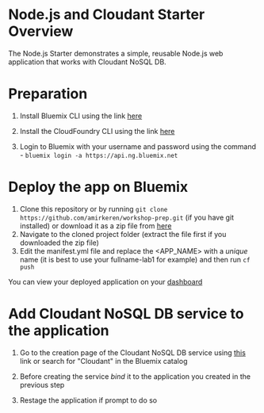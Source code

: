 # Node.js and Cloudant Starter Overview

The Node.js Starter demonstrates a simple, reusable Node.js web application that works with Cloudant NoSQL DB.

# Preparation

1. Install Bluemix CLI using the link [here](http://clis.ng.bluemix.net/ui/home.html)

2. Install the CloudFoundry CLI using the link [here](https://github.com/cloudfoundry/cli/releases)

3. Login to Bluemix with your username and password using the command - `bluemix login -a https://api.ng.bluemix.net`

# Deploy the app on Bluemix

1. Clone this repository or by running `git clone https://github.com/amirkeren/workshop-prep.git` (if you have git installed) or download it as a zip file from [here](https://github.com/amirkeren/workshop-prep/archive/master.zip)
2. Navigate to the cloned project folder (extract the file first if you downloaded the zip file)
3. Edit the manifest.yml file and replace the <APP_NAME> with a *unique* name (it is best to use your fullname-lab1 for example) and then run `cf push`

You can view your deployed application on your [dashboard](https://console.ng.bluemix.net/dashboard/apps)

# Add Cloudant NoSQL DB service to the application

1. Go to the creation page of the Cloudant NoSQL DB service using [this](https://console.ng.bluemix.net/catalog/services/cloudant-nosql-db/) link or search for "Cloudant" in the Bluemix catalog

2. Before creating the service *bind* it to the application you created in the previous step

3. Restage the application if prompt to do so
